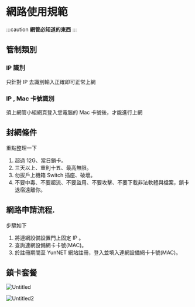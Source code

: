 # 網路使用規範

:::caution
**網管必知道的東西**
:::

## 管制類別

### IP 識別

只針對 IP 去識別輸入正確即可正常上網

### IP , Mac 卡號識別

須上網管小組網頁登入您電腦的 Mac 卡號後，才能進行上網

## 封網條件

重點整理一下

1. 超過 12G、當日鎖卡。
2. 三天以上、重則十五、最高無限。
3. 勿拔戶上機箱 Switch 插座、破壞。
4. 不要中毒、不要超流、不要盜用、不要攻擊、不要下載非法軟體與檔案，鎖卡退宿遠離你。

## 網路申請流程.

步驟如下

1. 將連網設備設置門上固定 IP 。
2. 查詢連網設備網卡卡號(MAC)。
3. 於註冊期間至 YunNET 網站註冊，登入並填入連網設備網卡卡號(MAC)。

## 鎖卡套餐

![Untitled](https://i.imgur.com/Xp7Gpju.png)

![Untitled2](https://i.imgur.com/eIZwfbJ.png)
